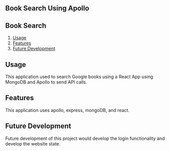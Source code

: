 ## Book Search Using Apollo
 
## Book Search
 
1. [Usage](#usage)
2. [Features](#features)
3. [Future Development](#future)

## Usage
This application used to search Google books using a React App using MongoDB and Apollo to send API calls. 

## Features
This application uses apollo, express, mongoDB, and react. 

## Future Development
Future development of this project would develop the login functionality and develop the website state. 
